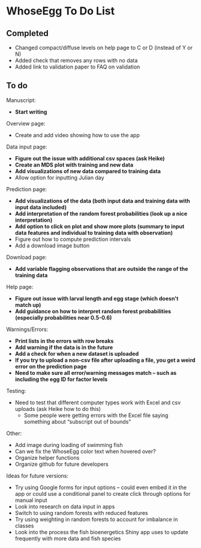 
# WhoseEgg To Do List

## Completed

- Changed compact/diffuse levels on help page to C or D (instead of Y or N)
- Added check that removes any rows with no data
- Added link to validation paper to FAQ on validation

## To do

Manuscript:
  
- **Start writing**

Overview page:

- Create and add video showing how to use the app

Data input page:

- **Figure out the issue with additional csv spaces (ask Heike)**
- **Create an MDS plot with training and new data**
- **Add visualizations of new data compared to training data**
- Allow option for inputting Julian day

Prediction page:

- **Add visualizations of the data (both input data and training data with input data included)**
- **Add interpretation of the random forest probabilities (look up a nice interpretation)**
- **Add option to click on plot and show more plots (summary to input data features and individual to training data with observation)**
- Figure out how to compute prediction intervals
- Add a download image button

Download page:

- **Add variable flagging observations that are outside the range of the training data**

Help page:

- **Figure out issue with larval length and egg stage (which doesn't match up)**
- **Add guidance on how to interpret random forest probabilities (especially probabilities near 0.5-0.6)**

Warnings/Errors:

- **Print lists in the errors with row breaks**
- **Add warning if the data is in the future**
- **Add a check for when a new dataset is uploaded**
- **If you try to upload a non-csv file after uploading a file, you get a weird error on the prediction page**
- **Need to make sure all error/warning messages match – such as including the egg ID for factor levels**

Testing:
  
- Need to test that different computer types work with Excel and csv uploads (ask Heike how to do this)
    - Some people were getting errors with the Excel file saying something about “subscript out of bounds”

Other:
  
- Add image during loading of swimming fish
- Can we fix the WhoseEgg color text when hovered over?
- Organize helper functions
- Organize github for future developers

Ideas for future versions: 

- Try using Google forms for input options – could even embed it in the app or could use a conditional panel to create click through options for manual input
- Look into research on data input in apps
- Switch to using random forests with reduced features
- Try using weighting in random forests to account for imbalance in classes
- Look into the process the fish bioenergetics Shiny app uses to update frequently with more data and fish species